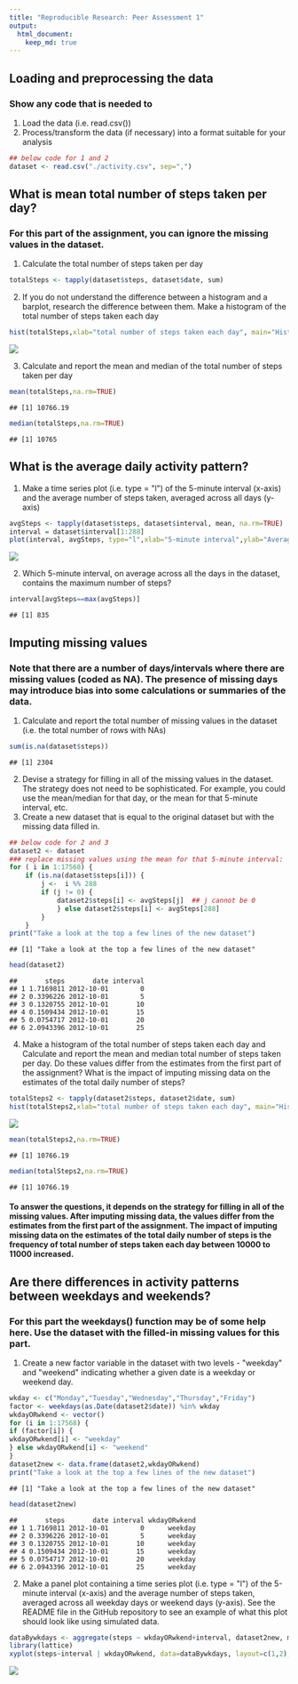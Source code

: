 ```yaml
---
title: "Reproducible Research: Peer Assessment 1"
output: 
  html_document:
    keep_md: true
---
```



## Loading and preprocessing the data
### Show any code that is needed to
1. Load the data (i.e. read.csv())
2. Process/transform the data (if necessary) into a format suitable for your analysis

```r
## below code for 1 and 2
dataset <- read.csv("./activity.csv", sep=",")
```

## What is mean total number of steps taken per day?
### For this part of the assignment, you can ignore the missing values in the dataset.
1. Calculate the total number of steps taken per day

```r
totalSteps <- tapply(dataset$steps, dataset$date, sum)
```
2. If you do not understand the difference between a histogram and a barplot, research the difference between them. Make a histogram of the total number of steps taken each day

```r
hist(totalSteps,xlab="total number of steps taken each day", main="Histogram of the total number of steps", breaks = 20)
```

![](PA1_template_files/figure-html/unnamed-chunk-3-1.png)<!-- -->

3. Calculate and report the mean and median of the total number of steps taken per day

```r
mean(totalSteps,na.rm=TRUE)
```

```
## [1] 10766.19
```

```r
median(totalSteps,na.rm=TRUE)
```

```
## [1] 10765
```


## What is the average daily activity pattern?
1. Make a time series plot (i.e. type = "l") of the 5-minute interval (x-axis) and the average number of steps taken, averaged across all days (y-axis)

```r
avgSteps <- tapply(dataset$steps, dataset$interval, mean, na.rm=TRUE)
interval = dataset$interval[1:288]
plot(interval, avgSteps, type="l",xlab="5-minute interval",ylab="Average number of steps")
```

![](PA1_template_files/figure-html/unnamed-chunk-5-1.png)<!-- -->

2. Which 5-minute interval, on average across all the days in the dataset, contains the maximum number of steps?

```r
interval[avgSteps==max(avgSteps)]
```

```
## [1] 835
```

## Imputing missing values
### Note that there are a number of days/intervals where there are missing values (coded as NA). The presence of missing days may introduce bias into some calculations or summaries of the data.
1. Calculate and report the total number of missing values in the dataset (i.e. the total number of rows with NAs)

```r
sum(is.na(dataset$steps))
```

```
## [1] 2304
```

2. Devise a strategy for filling in all of the missing values in the dataset. The strategy does not need to be sophisticated. For example, you could use the mean/median for that day, or the mean for that 5-minute interval, etc.
3. Create a new dataset that is equal to the original dataset but with the missing data filled in.

```r
## below code for 2 and 3
dataset2 <- dataset
### replace missing values using the mean for that 5-minute interval:
for ( i in 1:17568) {
	if (is.na(dataset$steps[i])) { 
		j <-  i %% 288
		if (j != 0) {
			dataset2$steps[i] <- avgSteps[j]  ## j cannot be 0
			} else dataset2$steps[i] <- avgSteps[288]
		}
	}
print("Take a look at the top a few lines of the new dataset")
```

```
## [1] "Take a look at the top a few lines of the new dataset"
```

```r
head(dataset2) 
```

```
##       steps       date interval
## 1 1.7169811 2012-10-01        0
## 2 0.3396226 2012-10-01        5
## 3 0.1320755 2012-10-01       10
## 4 0.1509434 2012-10-01       15
## 5 0.0754717 2012-10-01       20
## 6 2.0943396 2012-10-01       25
```

4. Make a histogram of the total number of steps taken each day and Calculate and report the mean and median total number of steps taken per day. Do these values differ from the estimates from the first part of the assignment? What is the impact of imputing missing data on the estimates of the total daily number of steps?

```r
totalSteps2 <- tapply(dataset2$steps, dataset2$date, sum)
hist(totalSteps2,xlab="total number of steps taken each day", main="Histogram of the total number of steps w/o NA", breaks = 20)
```

![](PA1_template_files/figure-html/unnamed-chunk-9-1.png)<!-- -->

```r
mean(totalSteps2,na.rm=TRUE)
```

```
## [1] 10766.19
```

```r
median(totalSteps2,na.rm=TRUE)
```

```
## [1] 10766.19
```
#### To answer the questions, it depends on the strategy for filling in all of the missing values. After imputing missing data, the values differ from the estimates from the first part of the assignment. The impact of imputing missing data on the estimates of the total daily number of steps is the frequency of total number of steps taken each day between 10000 to 11000 increased.

## Are there differences in activity patterns between weekdays and weekends?
### For this part the weekdays() function may be of some help here. Use the dataset with the filled-in missing values for this part.
1. Create a new factor variable in the dataset with two levels - "weekday" and "weekend" indicating whether a given date is a weekday or weekend day.

```r
wkday <- c("Monday","Tuesday","Wednesday","Thursday","Friday")
factor <- weekdays(as.Date(dataset2$date)) %in% wkday
wkdayORwkend <- vector()
for (i in 1:17568) {
if (factor[i]) {
wkdayORwkend[i] <- "weekday"
} else wkdayORwkend[i] <- "weekend"
}
dataset2new <- data.frame(dataset2,wkdayORwkend)
print("Take a look at the top a few lines of the new dataset")
```

```
## [1] "Take a look at the top a few lines of the new dataset"
```

```r
head(dataset2new)
```

```
##       steps       date interval wkdayORwkend
## 1 1.7169811 2012-10-01        0      weekday
## 2 0.3396226 2012-10-01        5      weekday
## 3 0.1320755 2012-10-01       10      weekday
## 4 0.1509434 2012-10-01       15      weekday
## 5 0.0754717 2012-10-01       20      weekday
## 6 2.0943396 2012-10-01       25      weekday
```

2. Make a panel plot containing a time series plot (i.e. type = "l") of the 5-minute interval (x-axis) and the average number of steps taken, averaged across all weekday days or weekend days (y-axis). See the README file in the GitHub repository to see an example of what this plot should look like using simulated data.

```r
dataBywkdays <- aggregate(steps ~ wkdayORwkend+interval, dataset2new, mean)
library(lattice)
xyplot(steps~interval | wkdayORwkend, data=dataBywkdays, layout=c(1,2), type="l", xlab="Interval", ylab="Number of steps")
```

![](PA1_template_files/figure-html/unnamed-chunk-11-1.png)<!-- -->
